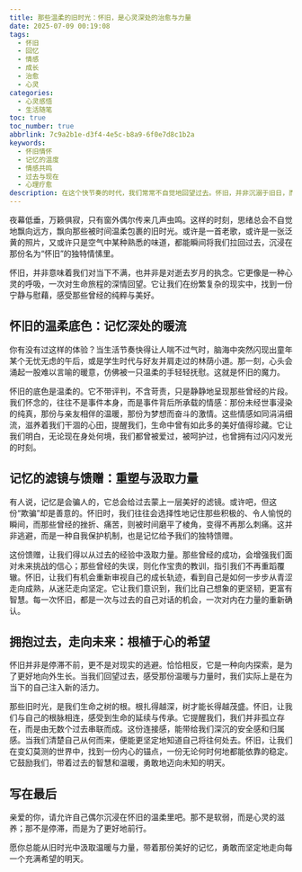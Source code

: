 ```yaml
---
title: 那些温柔的旧时光：怀旧，是心灵深处的治愈与力量
date: 2025-07-09 00:19:08
tags:
  - 怀旧
  - 回忆
  - 情感
  - 成长
  - 治愈
  - 心灵
categories:
  - 心灵感悟
  - 生活随笔
toc: true
toc_number: true
abbrlink: 7c9a2b1e-d3f4-4e5c-b8a9-6f0e7d8c1b2a
keywords:
  - 怀旧情怀
  - 记忆的温度
  - 情感共鸣
  - 过去与现在
  - 心理疗愈
description: 在这个快节奏的时代，我们常常不自觉地回望过去。怀旧，并非沉溺于旧日，而是一种温柔的自我疗愈，是记忆深处涌出的暖流，它提醒我们来时的路，也赋予我们前行的力量。本文将带你一同感受怀旧的魅力，理解它如何成为我们心灵的港湾，并从中汲取温暖与勇气。
---
```


夜幕低垂，万籁俱寂，只有窗外偶尔传来几声虫鸣。这样的时刻，思绪总会不自觉地飘向远方，飘向那些被时间温柔包裹的旧时光。或许是一首老歌，或许是一张泛黄的照片，又或许只是空气中某种熟悉的味道，都能瞬间将我们拉回过去，沉浸在那份名为“怀旧”的独特情愫里。

怀旧，并非意味着我们对当下不满，也并非是对逝去岁月的执念。它更像是一种心灵的呼吸，一次对生命旅程的深情回望。它让我们在纷繁复杂的现实中，找到一份宁静与慰藉，感受那些曾经的纯粹与美好。

## 怀旧的温柔底色：记忆深处的暖流

你有没有过这样的体验？当生活节奏快得让人喘不过气时，脑海中突然闪现出童年某个无忧无虑的午后，或是学生时代与好友并肩走过的林荫小道。那一刻，心头会涌起一股难以言喻的暖意，仿佛被一只温柔的手轻轻抚慰。这就是怀旧的魔力。

怀旧的底色是温柔的。它不带评判，不含苛责，只是静静地呈现那些曾经的片段。我们怀念的，往往不是事件本身，而是事件背后所承载的情感：那份未经世事浸染的纯真，那份与亲友相伴的温暖，那份为梦想而奋斗的激情。这些情感如同涓涓细流，滋养着我们干涸的心田，提醒我们，生命中曾有如此多的美好值得珍藏。它让我们明白，无论现在身处何境，我们都曾被爱过，被呵护过，也曾拥有过闪闪发光的时刻。

## 记忆的滤镜与馈赠：重塑与汲取力量

有人说，记忆是会骗人的，它总会给过去蒙上一层美好的滤镜。或许吧，但这份“欺骗”却是善意的。怀旧时，我们往往会选择性地记住那些积极的、令人愉悦的瞬间，而那些曾经的挫折、痛苦，则被时间磨平了棱角，变得不再那么刺痛。这并非逃避，而是一种自我保护机制，也是记忆给予我们的独特馈赠。

这份馈赠，让我们得以从过去的经验中汲取力量。那些曾经的成功，会增强我们面对未来挑战的信心；那些曾经的失误，则化作宝贵的教训，指引我们不再重蹈覆辙。怀旧，让我们有机会重新审视自己的成长轨迹，看到自己是如何一步步从青涩走向成熟，从迷茫走向坚定。它让我们意识到，我们比自己想象的更坚韧，更富有智慧。每一次怀旧，都是一次与过去的自己对话的机会，一次对内在力量的重新确认。

## 拥抱过去，走向未来：根植于心的希望

怀旧并非是停滞不前，更不是对现实的逃避。恰恰相反，它是一种向内探索，是为了更好地向外生长。当我们回望过去，感受那份温暖与力量时，我们实际上是在为当下的自己注入新的活力。

那些旧时光，是我们生命之树的根。根扎得越深，树才能长得越茂盛。怀旧，让我们与自己的根脉相连，感受到生命的延续与传承。它提醒我们，我们并非孤立存在，而是由无数个过去串联而成。这份连接感，能带给我们深沉的安全感和归属感。当我们清楚自己从何而来，便能更坚定地知道自己将往何处去。怀旧，让我们在变幻莫测的世界中，找到一份内心的锚点，一份无论何时何地都能依靠的稳定。它鼓励我们，带着过去的智慧和温暖，勇敢地迈向未知的明天。

## 写在最后

亲爱的你，请允许自己偶尔沉浸在怀旧的温柔里吧。那不是软弱，而是心灵的滋养；那不是停滞，而是为了更好地前行。

愿你总能从旧时光中汲取温暖与力量，带着那份美好的记忆，勇敢而坚定地走向每一个充满希望的明天。